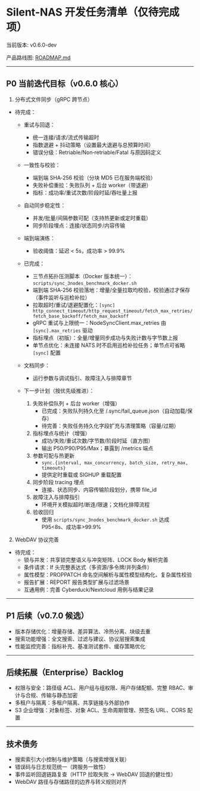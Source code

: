 # Silent-NAS 开发任务清单（仅待完成项）

当前版本: v0.6.0-dev

产品路线图: [ROADMAP.md](ROADMAP.md)

---

## P0 当前迭代目标（v0.6.0 核心）

1) 分布式文件同步（gRPC 跨节点）
- 待完成：
  - 重试与回退：
    - 统一连接/请求/流式传输超时
    - 指数退避 + 抖动策略（设置最大退避与总预算时间）
    - 错误分级：Retriable/Non‑retriable/Fatal 与原因码定义
  - 一致性与校验：
    - 端到端 SHA‑256 校验（分块 MD5 已在服务端校验）
    - 失败补偿重拉：失败队列 + 后台 worker（带退避）
    - 指标：成功率/重试次数/阶段时延/吞吐量上报
  - 自动同步稳定性：
    - 并发/批量/间隔参数可配（支持热更新或定时重载）
    - 同步阶段埋点：连接/状态同步/内容传输
  - 端到端演练：
    - 验收阈值：延迟 < 5s，成功率 > 99.9%
  - 已完成：
    - 三节点拓扑压测脚本（Docker 版本统一）：`scripts/sync_3nodes_benchmark_docker.sh`
    - 端到端 SHA‑256 校验落地：增量/全量拉取均校验，校验通过才保存（事件监听与巡检补拉）
    - 拉取超时/重试/退避配置化：`[sync] http_connect_timeout/http_request_timeout/fetch_max_retries/fetch_base_backoff/fetch_max_backoff`
    - gRPC 重试与上限统一：NodeSyncClient.max_retries 由 `[sync].max_retries` 驱动
    - 指标埋点（初版）：全量/增量同步成功与失败计数与字节数上报
    - 单节点优化：未连接 NATS 时不启用巡检补拉任务；单节点可省略 `[sync]` 配置
  - 文档同步：
    - 运行参数与调试指引、故障注入与排障章节

  - 下一步计划（按优先级推进）：
    1) 失败补偿队列 + 后台 worker（增强）
       - 已完成：失败队列持久化至 <root>/.sync/fail_queue.json（自动加载/保存）
       - 待完善：失败任务持久化字段扩充与清理策略（容量/过期）
    2) 指标埋点与统计（增强）
       - 成功/失败/重试次数/字节数/阶段时延（直方图）
       - 输出 P50/P90/P95/Max；暴露到 /metrics 端点
    3) 参数可配与热更新
       - `sync.{interval, max_concurrency, batch_size, retry_max, timeouts}`
       - 提供定时重载或 SIGHUP 重载配置
    4) 同步阶段 tracing 埋点
       - 连接、状态同步、内容传输阶段划分，携带 file_id
    5) 故障注入与排障指引
       - 环境开关模拟超时/断连/限速；文档化排障流程
    6) 验收回归
       - 使用 `scripts/sync_3nodes_benchmark_docker.sh` 达成 P95<8s、成功率>99.9%

2) WebDAV 协议完善
- 待完成：
  - 锁与并发：共享锁完整语义与冲突矩阵、LOCK Body 解析完善
  - 条件请求：If 头完整表达式（多资源/多令牌/并列条件）
  - 属性模型：PROPPATCH 命名空间解析与属性模型结构化、复杂属性校验
  - 报告扩展：REPORT 报告类型扩展与过滤场景
  - 互通用例：完善 Cyberduck/Nextcloud 用例与结果记录

---

## P1 后续（v0.7.0 候选）

- 版本存储优化：增量存储、差异算法、冷热分离、块级去重
- 搜索功能增强：全文搜索、过滤与建议、协议层搜索集成
- 性能监控完善：指标补充、基准测试套件、缓存策略优化

---

## 后续拓展（Enterprise）Backlog

- 权限与安全：路径级 ACL、用户组与组权限、用户存储配额、完整 RBAC、审计与合规、传输与静态加密
- 多租户与隔离：多租户隔离、共享链接与外部协作
- S3 企业增强：对象标签、对象 ACL、生命周期管理、预签名 URL、CORS 配置

---

## 技术债务

- 搜索索引大小控制与维护策略（与搜索增强关联）
- 错误码与日志规范统一（跨服务一致性）
- 事件监听回退链路复查（HTTP 拉取失败 -> WebDAV 回退的健壮性）
- WebDAV 路径与存储路径的边界与转义规则对齐

